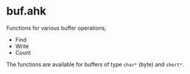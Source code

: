 # buf.ahk

Functions for various buffer operations,

* Find
* Write
* Count

The functions are available for buffers of type `char*` (byte) and `short*`.